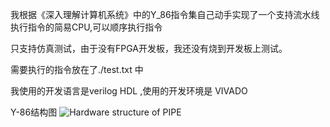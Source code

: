 我根据《深入理解计算机系统》中的Y_86指令集自己动手实现了一个支持流水线执行指令的简易CPU,可以顺序执行指令

只支持仿真测试，由于没有FPGA开发板，我还没有烧到开发板上测试。

需要执行的指令放在了./test.txt 中

我使用的开发语言是verilog HDL ,使用的开发环境是 VIVADO

Y-86结构图
![Hardware structure of PIPE](https://github.com/Fitz5264/myY-86/blob/master/PIPE_structure.png)
